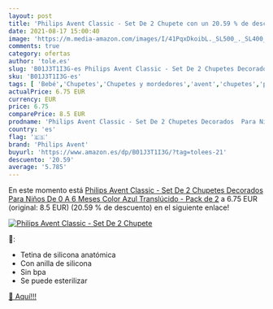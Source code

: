 ```yaml
---
layout: post
title: 'Philips Avent Classic - Set De 2 Chupete con un 20.59 % de descuento'
date: 2021-08-17 15:00:40
image: 'https://m.media-amazon.com/images/I/41PqxDkoibL._SL500_._SL400_.jpg'
comments: true
category: ofertas
author: 'tole.es'
slug: 'B01J3T1I3G-es Philips Avent Classic - Set De 2 Chupetes Decorados Para...'
sku: 'B01J3T1I3G-es'
tags: [ 'Bebé','Chupetes','Chupetes y mordedores','avent','chupetes','philips avent', ]
actualPrice: 6.75 EUR
currency: EUR
price: 6.75
comparePrice: 8.5 EUR
prodname: 'Philips Avent Classic - Set De 2 Chupetes Decorados  Para Niños De 0 A 6 Meses Color Azul Translúcido - Pack de 2'
country: 'es'
flag: '🇪🇸'
brand: 'Philips Avent'
buyurl: 'https://www.amazon.es/dp/B01J3T1I3G/?tag=tolees-21'
descuento: '20.59'
average: '5.785'
---
```


En este momento está [Philips Avent Classic - Set De 2 Chupetes Decorados  Para Niños De 0 A 6 Meses Color Azul Translúcido - Pack de 2](https://www.amazon.es/dp/B01J3T1I3G/?tag=tolees-21) a 6.75 EUR (original: 8.5 EUR) (20.59 %  de descuento) en el siguiente enlace!

[![Philips Avent Classic - Set De 2 Chupete](https://m.media-amazon.com/images/I/41PqxDkoibL._SL500_._SL400_.jpg)](https://www.amazon.es/dp/B01J3T1I3G/?tag=tolees-21)

🔎:

- Tetina de silicona anatómica
- Con anilla de silicona
- Sin bpa
- Se puede esterilizar

[🛒 Aquí!!!](https://www.amazon.es/dp/B01J3T1I3G/?tag=tolees-21)
